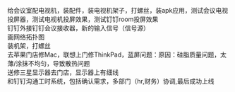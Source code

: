 给会议室配电视机，装配件，装电视机架子，打螺丝，装apk应用，测试会议电视投屏器，测试电视机投屏效果，测试钉钉room投屏效果<br>
钉钉外接钉钉会议接收器，新的输入信号（信号源）<br>
画网络拓扑图<br>
装机架，打螺丝<br>
去苹果门店修Mac，联想上门修ThinkPad，蓝屏问题：原因：硅脂质量问题，太薄/涂抹不均匀，导致散热问题<br>
送修三星显示器去门店，显示器上有细线<br>
和钉钉沟通工时系统，包括确认需求，多部门（hr,财务）协调,最后成功上线<br>
